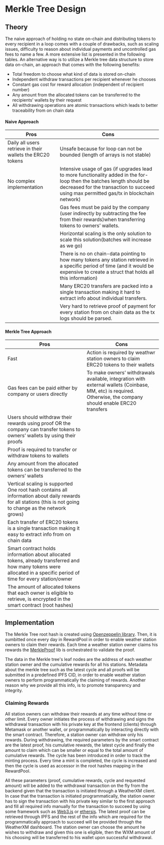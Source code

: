 # Merkle Tree Design

## Theory

The naive approach of holding no state on-chain and distributing tokens to every recipient in a loop comes with a couple of drawbacks, such as scaling issues, difficulty to reason about individual payments and uncontrolled gas fees to name a few. A more extensive list is presented in the following tables. An alternative way is to utilize a Merkle tree data structure to store data on-chain, an approach that comes with the following benefits:

- Total freedom to choose what kind of data is stored on-chain
- Independent withdraw transactions per recipient whenever he chooses
- Constant gas cost for reward allocation (independent of recipient number)
- Any amount from the allocated tokens can be transferred to the recipients’ wallets by their request
- All withdrawing operations are atomic transactions which leads to better traceability from on chain data

#### Naive Approach

| Pros                                                       | Cons                                                                                                                                                                                                              |
| ---------------------------------------------------------- | ----------------------------------------------------------------------------------------------------------------------------------------------------------------------------------------------------------------- |
| Daily all users retrieve in their wallets the ERC20 tokens | Unsafe because for loop can not be bounded (length of arrays is not stable)                                                                                                                                       |
| No complex implementation                                  | Intensive usage of gas (if upgrades lead to more functionality added in the for-loop then the batches length should be decreased for the transaction to succeed using max permitted gas/tx in blockchain network) |
|                                                            | Gas fees must be paid by the company (user indirectly by subtracting the fee from their rewards)when transferring tokens to owners’ wallets.                                                                      |
|                                                            | Horizontal scaling is the only solution to scale this solution(batches will increase as we go)                                                                                                                    |
|                                                            | There is no on chain-data pointing to how many tokens any station retrieved in a specific period of time (and it would be expensive to create a struct that holds all this information)                           |
|                                                            | Many ERC20 transfers are packed into a single transaction making it hard to extract info about individual transfers.                                                                                              |
|                                                            | Very hard to retrieve proof of payment for every station from on chain data as the tx logs should be parsed.                                                                                                      |

#### Merkle Tree Approach

| Pros                                                                                                                                                                 | Cons                                                                                                                                                           |
| -------------------------------------------------------------------------------------------------------------------------------------------------------------------- | -------------------------------------------------------------------------------------------------------------------------------------------------------------- |
| Fast                                                                                                                                                                 | Action is required by weathwr station owners to claim ERC20 tokens to their wallets                                                                            |
| Gas fees can be paid either by company or users directly                                                                                                             | To make owners’ withdrawals available, integration with external wallets (Coinbase, MM, etc) is required. Otherwise, the company should enable ERC20 transfers |
| Users should withdraw their rewards using proof OR the company can transfer tokens to owners’ wallets by using their proofs                                          |                                                                                                                                                                |
| Proof is required to transfer or withdraw tokens to wallets                                                                                                          |                                                                                                                                                                |
| Any amount from the allocated tokens can be transferred to the owners’ wallets                                                                                       |                                                                                                                                                                |
| Vertical scaling is supported One root hash contains all information about daily rewards for all stations (this is not going to change as the network grows)         |                                                                                                                                                                |
| Each transfer of ERC20 tokens is a single transaction making it easy to extract info from on chain data                                                              |                                                                                                                                                                |
| Smart contract holds information about allocated tokens, already transferred and how many tokens were allocated in a specific period of time for every station/owner |                                                                                                                                                                |
| The amount of allocated tokens that each owner is eligible to retrieve, is encrypted in the smart contract (root hashes)                                             |                                                                                                                                                                |

## Implementation

The Merkle Tree root hash is created using [Openzeppelin library](https://github.com/OpenZeppelin/merkle-tree). Then, it is sumbitted once every day in RewardPool in order to enable weather station owners to claim their rewards. Each time a weather station owner claims his rewards the [MerkleProof](https://github.com/OpenZeppelin/openzeppelin-contracts/blob/master/contracts/utils/cryptography/MerkleProof.sol) lib is orchestrated to validate the proof.

The data in the Merkle tree's leaf nodes are the address of each weather station owner and the cumulative rewards for all his stations. Metadata about the merkle tree such as the latest cycle and all proofs will be submitted in a predefined IPFS CID, in order to enable weather station owners to perform programmatically the claiming of rewards. Another reason why we provide all this info, is to promote transparency and integrity.

### Claiming Rewards

All station owners can withdraw their rewards at any time without time or other limit. Every owner initiates the process of withdrawing and signs the withdrawal transaction with his private key at the frontend (clients) through Metamask or another wallet, or programmatically by interacting directly with the smart contract. Therefore, a station owner can withdraw only his rewards. During withdrawing, the required parameters by the smart contract are the latest proof, his cumulative rewards, the latest cycle and finally the amount to claim which can be smaller or equal to the total amount of cumulative rewards. The cycle has been introduced in order to track the minting process. Every time a mint is completed, the cycle is increased and then the cycle is used as accessor in the root hashes mapping in the RewardPool.

All these parameters (proof, cumulative rewards, cycle and requested amount) will be added to the withdrawal transaction on the fly from the backend given that the transaction is initiated through a WeatherXM client. In case that the transaction is initiated programmatically, the station owner has to sign the transaction with his private key similar to the first approach and fill all required info manually for the transaction to succeed by using some framework such as [Web3.js](https://github.com/web3/web3.js/) or [ethersjs](https://github.com/ethers-io/ethers.js/). The latest proof can be retrieved through IPFS and the rest of the info which are required for the programmatically approach to succeed will be provided through the WeatherXM dashboard. The station owner can choose the amount he wishes to withdraw and given this one is eligible, then the WXM amount of his choosing will be transferred to his wallet upon successful withdrawal.

